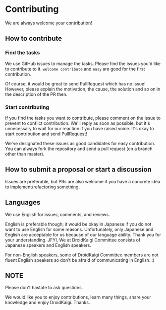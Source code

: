 # Contributing

We are always welcome your contribution!

## How to contribute

### Find the tasks

We use GitHub issues to manage the tasks. Please find the issues you'd like to contribute to it. `welcome contribute` and `easy` are good for the first contribution.

Of course, it would be great to send PullRequest which has no issue! However, please explain the motivation, the cause, the solution and so on in the description of the PR then.

### Start contributing

If you find the tasks you want to contribute, please comment on the issue to prevent to conflict contribution. We'll reply as soon as possible, but it's unnecessary to wait for our reaction if you have raised voice. It's okay to start contribution and send PullRequest!

We've designated these issues as good candidates for easy contribution. You can always fork the repository and send a pull request (on a branch other than master).

## How to submit a proposal or start a discussion

Issues are preferable, but PRs are also welcome if you have a concrete idea to implement/refactoring something. 

## Languages

We use English for issues, comments, and reviews.

English is preferable though; it would be okay in Japanese if you do not want to use English for some reasons. 
Unfortunately, only Japanese and English are acceptable for us because of our language ability. Thank you for your understanding. JFYI, We at DroidKaigi Committee consists of Japanese speakers and English speakers. 

For non-English speakers, some of DroidKaigi Committee members are not fluent English speakers so don't be afraid of communicating in English. :)

## NOTE

Please don't hastate to ask questions. 

We would like you to enjoy contributions,  learn many things, share your knowledge and enjoy DroidKaigi. Thanks.